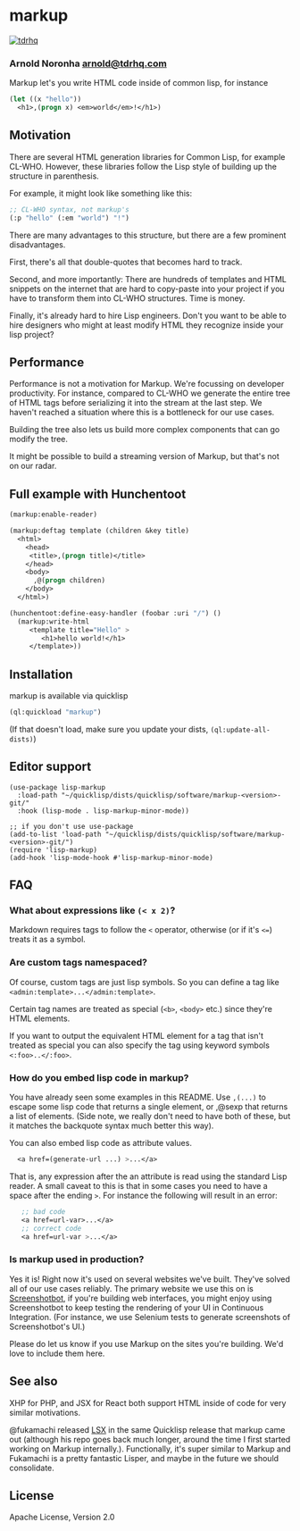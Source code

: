 # markup

[![tdrhq](https://circleci.com/gh/moderninterpreters/markup.svg?style=shield)](https://app.circleci.com/pipelines/github/moderninterpreters/markup?branch=main)

### Arnold Noronha <arnold@tdrhq.com>

Markup let's you write HTML code inside of common lisp, for instance

```lisp
(let ((x "hello"))
  <h1>,(progn x) <em>world</em>!</h1>)
```

## Motivation

There are several HTML generation libraries for Common Lisp, for
example CL-WHO. However, these libraries follow the Lisp style of
building up the structure in parenthesis.

For example, it might look like something like this:


```lisp
;; CL-WHO syntax, not markup's
(:p "hello" (:em "world") "!")
```

There are many advantages to this structure, but there are a few
prominent disadvantages.

First, there's all that double-quotes that becomes hard to track.

Second, and more importantly: There are hundreds of templates and HTML
snippets on the internet that are hard to copy-paste into your project
if you have to transform them into CL-WHO structures. Time is money.

Finally, it's already hard to hire Lisp engineers. Don't you want to
be able to hire designers who might at least modify HTML they
recognize inside your lisp project?

## Performance

Performance is not a motivation for Markup. We're focussing on
developer productivity. For instance, compared to CL-WHO we generate
the entire tree of HTML tags before serializing it into the stream at
the last step. We haven't reached a situation where this is a
bottleneck for our use cases.

Building the tree also lets us build more complex components that can
go modify the tree.

It might be possible to build a streaming version of Markup, but
that's not on our radar.

## Full example with Hunchentoot

```lisp
(markup:enable-reader)

(markup:deftag template (children &key title)
  <html>
    <head>
     <title>,(progn title)</title>
    </head>
    <body>
      ,@(progn children)
    </body>
  </html>)

(hunchentoot:define-easy-handler (foobar :uri "/") ()
  (markup:write-html
     <template title="Hello" >
        <h1>hello world!</h1>
     </template>))
```

## Installation

markup is available via quicklisp

```lisp
(ql:quickload "markup")
```

(If that doesn't load, make sure you update your dists, `(ql:update-all-dists)`)

## Editor support

```emacs-lisp
(use-package lisp-markup
  :load-path "~/quicklisp/dists/quicklisp/software/markup-<version>-git/"
  :hook (lisp-mode . lisp-markup-minor-mode))

;; if you don't use use-package
(add-to-list 'load-path "~/quicklisp/dists/quicklisp/software/markup-<version>-git/")
(require 'lisp-markup)
(add-hook 'lisp-mode-hook #'lisp-markup-minor-mode)
```

## FAQ

### What about expressions like `(< x 2)`?

Markdown requires tags to follow the `<` operator, otherwise (or if it's `<=`) treats it as a symbol.

### Are custom tags namespaced?

Of course, custom tags are just lisp symbols. So you can define a tag like `<admin:template>...</admin:template>`.

Certain tag names are treated as special (`<b>`, `<body>` etc.) since they're HTML elements.

If you want to output the equivalent HTML element for a tag that isn't
treated as special you can also specify the tag using keyword symbols `<:foo>..</:foo>`.

### How do you embed lisp code in markup?

You have already seen some examples in this README. Use `,(...)` to
escape some lisp code that returns a single element, or ,@sexp that
returns a list of elements. (Side note, we really don't need to have
both of these, but it matches the backquote syntax much better this
way).

You can also embed lisp code as attribute values.

```lisp
  <a href=(generate-url ...) >...</a>
```

That is, any expression after the an attribute is read using the
standard Lisp reader. A small caveat to this is that in some cases you need to have a space after the ending `>`. For instance the following will result in an error:

```lisp
   ;; bad code
   <a href=url-var>...</a>
   ;; correct code
   <a href=url-var >...</a>
```

### Is markup used in production?

Yes it is! Right now it's used on several websites we've
built. They've solved all of our use cases reliably. The primary
website we use this on is [Screenshotbot](http://screenshotbot.io), if
you're building web interfaces, you might enjoy using Screenshotbot to
keep testing the rendering of your UI in Continuous Integration. (For
instance, we use Selenium tests to generate screenshots of
Screenshotbot's UI.)

Please do let us know if you use Markup on the sites you're
building. We'd love to include them here.

## See also

XHP for PHP, and JSX for React both support HTML inside of code for very similar
motivations.

@fukamachi released [LSX](https://github.com/fukamachi/lsx) in the
same Quicklisp release that markup came out (although his repo goes
back much longer, around the time I first started working on Markup
internally.). Functionally, it's super similar to Markup and Fukamachi
is a pretty fantastic Lisper, and maybe in the future we should
consolidate.

## License

Apache License, Version 2.0
